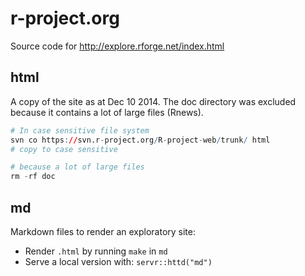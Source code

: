 # r-project.org

Source code for <http://explore.rforge.net/index.html>

## html

A copy of the site as at Dec 10 2014. The doc directory was excluded because it contains a lot of large files (Rnews).

```R
# In case sensitive file system
svn co https://svn.r-project.org/R-project-web/trunk/ html
# copy to case sensitive

# because a lot of large files
rm -rf doc
```

## md 

Markdown files to render an exploratory site:

* Render `.html` by running `make` in `md`
* Serve a local version with: `servr::httd("md")`
